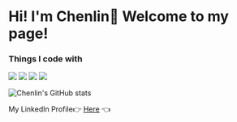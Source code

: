 <h1>Hi! I'm Chenlin👏 Welcome to my page! </h1>

### Things I code with
![](https://img.shields.io/badge/python-gray?style=for-the-badge&logo=python&logoColor=orange)
![](https://img.shields.io/badge/sql-yellow?style=for-the-badge&logo=postgresql&logoColor=blue)
![](https://img.shields.io/badge/MachineLearning-gray?style=for-the-badge&logo=tensorflow&logoColor=orange)
![](https://img.shields.io/badge/R-yellow?style=for-the-badge&logo=R&logoColor=blue)

![Chenlin's GitHub stats](https://github-readme-stats.vercel.app/api?username=chenlzhu)

My LinkedIn Profile👉  [Here](https://www.linkedin.com/in/chenlin-zhu/) 👈
